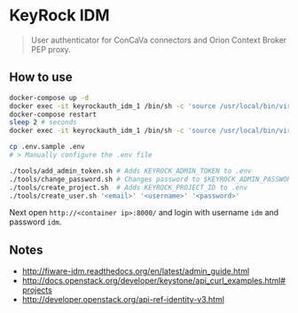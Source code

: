 # KeyRock IDM

> User authenticator for ConCaVa connectors and Orion Context Broker PEP proxy.

## How to use

```bash
docker-compose up -d
docker exec -it keyrockauth_idm_1 /bin/sh -c 'source /usr/local/bin/virtualenvwrapper.sh && workon idm_tools && fab keystone.database_create'
docker-compose restart
sleep 2 # seconds
docker exec -it keyrockauth_idm_1 /bin/sh -c 'source /usr/local/bin/virtualenvwrapper.sh && workon idm_tools && fab keystone.populate'

cp .env.sample .env
# > Manually configure the .env file

./tools/add_admin_token.sh # Adds KEYROCK_ADMIN_TOKEN to .env
./tools/change_password.sh # Changes password to $KEYROCK_ADMIN_PASSWORD
./tools/create_project.sh  # Adds KEYROCK_PROJECT_ID to .env
./tools/create_user.sh '<email>' '<username>' '<password>'
```

Next open `http://<container ip>:8000/` and login with username `idm` and password `idm`.

## Notes

- http://fiware-idm.readthedocs.org/en/latest/admin_guide.html
- http://docs.openstack.org/developer/keystone/api_curl_examples.html#projects
- http://developer.openstack.org/api-ref-identity-v3.html
